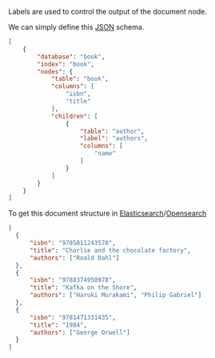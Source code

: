 Labels are used to control the output of the document node.


We can simply define this [JSON](https://jsonapi.org) schema.

```JSON
[
    {
        "database": "book",
        "index": "book",
        "nodes": {
            "table": "book",
            "columns": [
                "isbn",
                "title"
            ],
            "children": [
                {
                    "table": "author",
                    "label": "authors",
                    "columns": [
                        "name"
                    ]
                }
            ]
        }
    }
]
```

To get this document structure in [Elasticsearch](https://www.elastic.co/products/elastic-stack)/[Opensearch](https://opensearch.org/)

```JSON
[
  {
      "isbn": "9785811243570",
      "title": "Charlie and the chocolate factory",
      "authors": ["Roald Dahl"]
  },
  {
      "isbn": "9788374950978",
      "title": "Kafka on the Shore",
      "authors": ["Haruki Murakami", "Philip Gabriel"]
  },
  {
      "isbn": "9781471331435",
      "title": "1984",
      "authors": ["George Orwell"]
  }
]
```

